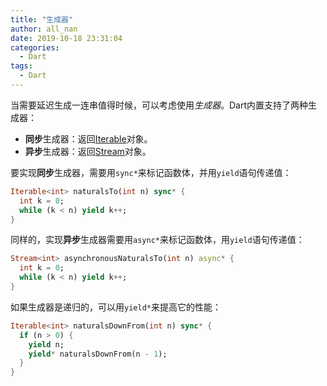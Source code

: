 ```yaml
---
title: "生成器"
author: all_nan
date: 2019-10-18 23:31:04
categories:
  - Dart
tags:
  - Dart
---
```


当需要延迟生成一连串值得时候，可以考虑使用*生成器*。Dart内置支持了两种生成器：

- **同步**生成器：返回[Iterable](https://api.dart.dev/stable/dart-core/Iterable-class.html)对象。
- **异步**生成器：返回[Stream](https://api.dart.dev/stable/dart-async/Stream-class.html)对象。

要实现**同步**生成器，需要用`sync*`来标记函数体，并用`yield`语句传递值：

```Dart
Iterable<int> naturalsTo(int n) sync* {
  int k = 0;
  while (k < n) yield k++;
}
```

同样的，实现**异步**生成器需要用`async*`来标记函数体，用`yield`语句传递值：

```Dart
Stream<int> asynchronousNaturalsTo(int n) async* {
  int k = 0;
  while (k < n) yield k++;
}
```

如果生成器是递归的，可以用`yield*`来提高它的性能：

```Dart
Iterable<int> naturalsDownFrom(int n) sync* {
  if (n > 0) {
    yield n;
    yield* naturalsDownFrom(n - 1);
  }
}
```
